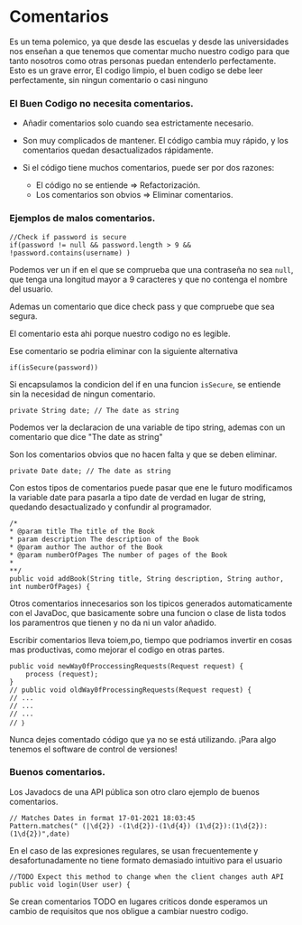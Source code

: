 # Comentarios

Es un tema polemico, ya que desde las escuelas y desde las universidades nos enseñan a que tenemos que comentar mucho nuestro codigo para que tanto nosotros como otras personas puedan entenderlo perfectamente.
Esto es un grave error, El codigo limpio, el buen codigo se debe leer perfectamente, sin ningun comentario o casi ninguno


### El Buen Codigo no necesita comentarios.

- Añadir comentarios solo cuando sea estrictamente necesario.

- Son muy complicados de mantener. El código cambia muy rápido, y los comentarios quedan desactualizados rápidamente.

- Si el código tiene muchos comentarios, puede ser por dos razones:
    - El código no se entiende => Refactorización.
    - Los comentarios son obvios => Eliminar comentarios.

### Ejemplos de malos comentarios.

```
//Check if password is secure
if(password != null && password.length > 9 && !password.contains(username) )
```

Podemos ver un if en el que se comprueba que una contraseña no sea `null`, que tenga una longitud mayor a 9 caracteres y que no contenga el nombre del usuario.

Ademas un comentario que dice check pass y que compruebe que sea segura.

El comentario esta ahi porque nuestro codigo no es legible.

Ese comentario se podria eliminar con la siguiente alternativa

`if(isSecure(password))`

Si encapsulamos la condicion del if en una funcion `isSecure`, se entiende sin la necesidad de ningun comentario.

`private String date; // The date as string`

Podemos ver la declaracion de una variable de tipo string, ademas con un comentario que dice "The date as string"

Son los comentarios obvios que no hacen falta y que se deben eliminar.

`private Date date; // The date as string`

Con estos tipos de comentarios puede pasar que ene le futuro modificamos la variable date para pasarla a tipo date de verdad en lugar de string, quedando desactualizado y confundir al programador.

```
/*
* @param title The title of the Book
* param description The description of the Book
* @param author The author of the Book
* @param numberOfPages The number of pages of the Book
*
**/
public void addBook(String title, String description, String author, int numberOfPages) {
```

Otros comentarios innecesarios son los tipicos generados automaticamente con el JavaDoc, que basicamente sobre una funcion o clase de lista todos los paramentros que tienen y no da ni un valor añadido.

Escribir comentarios lleva toiem,po, tiempo que podriamos invertir en cosas mas productivas, como mejorar el codigo en otras partes.

```
public void newWay0fProccessingRequests(Request request) {
    process (request);
}
// public void oldWay0fProcessingRequests(Request request) {
// ...
// ...
// ...
// ｝
```

Nunca dejes comentado código que ya no se está utilizando. ¡Para algo tenemos el software de control de versiones!

### Buenos comentarios.

Los Javadocs de una API pública son otro claro ejemplo de buenos comentarios.

```
// Matches Dates in format 17-01-2021 18:03:45
Pattern.matches(" (|\d{2}) -(1\d{2})-(1\d{4}) (1\d{2}):(1\d{2}):(1\d{2})",date)
```

En el caso de las expresiones regulares, se usan frecuentemente y desafortunadamente no tiene formato demasiado intuitivo para el usuario


```
//TODO Expect this method to change when the client changes auth API
public void login(User user) {
```

Se crean comentarios TODO en lugares criticos donde esperamos un cambio de requisitos que nos obligue a cambiar nuestro codigo.



